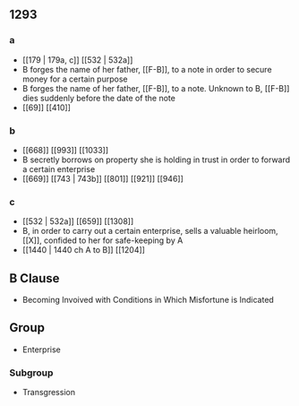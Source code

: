 ## 1293
### a
- [[179 | 179a, c]] [[532 | 532a]] 
- B forges the name of her father, [[F-B]], to a note in order to secure money for a certain purpose
- B forges the name of her father, [[F-B]], to a note. Unknown to B, [[F-B]] dies suddenly before the date of the note
- [[69]] [[410]] 

### b
- [[668]] [[993]] [[1033]] 
- B secretly borrows on property she is holding in trust in order to forward a certain enterprise
- [[669]] [[743 | 743b]] [[801]] [[921]] [[946]] 

### c
- [[532 | 532a]] [[659]] [[1308]] 
- B, in order to carry out a certain enterprise, sells a valuable heirloom, [[X]], confided to her for safe-keeping by A
- [[1440 | 1440 ch A to B]] [[1204]] 

## B Clause
- Becoming Invoived with Conditions in Which Misfortune is Indicated

## Group
- Enterprise

### Subgroup
- Transgression

